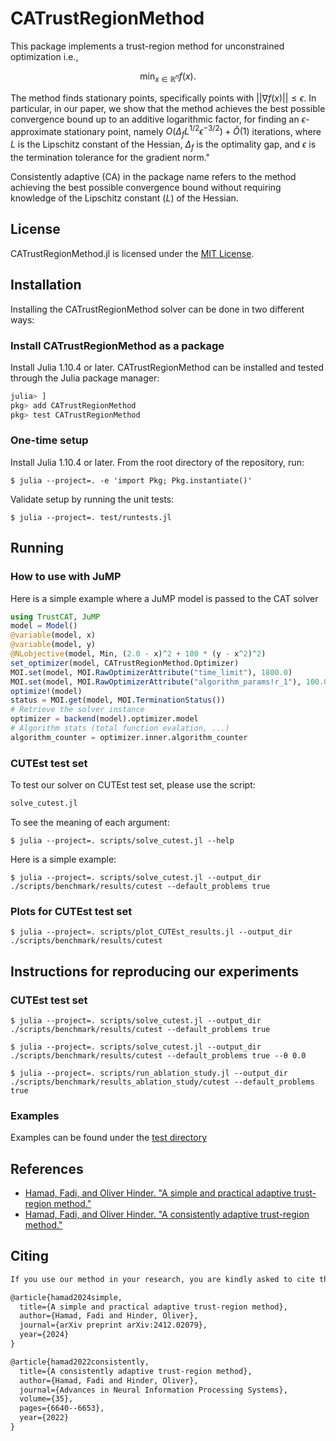 # CATrustRegionMethod
This package implements a trust-region method for unconstrained optimization i.e., 

$$\min_{x \in \mathbb{R}^n} f(x).$$

The method finds stationary points, specifically points with $|| \nabla f(x) || \leq \epsilon$. In particular, in our paper, we show that the method achieves the best possible convergence bound up to an additive logarithmic factor, for finding an $\epsilon$-approximate stationary point, namely $O( \Delta_f L^{1/2} \epsilon^{-3/2}) + \tilde{O}(1)$ iterations, where $L$ is the Lipschitz constant of the Hessian, $\Delta_f$ is the optimality gap, and $\epsilon$ is the termination tolerance for the gradient norm."

Consistently adaptive (CA) in the package name refers to the method achieving the best possible convergence bound without requiring knowledge of the Lipschitz constant ($L$) of the Hessian.
## License
CATrustRegionMethod.jl is licensed under the [MIT License](https://github.com/fadihamad94/CAT-Journal/blob/master/LICENSE).

## Installation
Installing the CATrustRegionMethod solver can be done in two different ways:

### Install CATrustRegionMethod as a package
Install Julia 1.10.4 or later. CATrustRegionMethod can be installed and tested through the Julia package manager:

```julia
julia> ]
pkg> add CATrustRegionMethod
pkg> test CATrustRegionMethod
```

### One-time setup
Install Julia 1.10.4 or later. From the root directory of the repository, run:

```console
$ julia --project=. -e 'import Pkg; Pkg.instantiate()'
```

Validate setup by running the unit tests:

```console
$ julia --project=. test/runtests.jl
```

## Running

### How to use with JuMP
Here is a simple example where a JuMP model is passed to the CAT solver
```julia
using TrustCAT, JuMP
model = Model()
@variable(model, x)
@variable(model, y)
@NLobjective(model, Min, (2.0 - x)^2 + 100 * (y - x^2)^2)
set_optimizer(model, CATrustRegionMethod.Optimizer)
MOI.set(model, MOI.RawOptimizerAttribute("time_limit"), 1800.0)
MOI.set(model, MOI.RawOptimizerAttribute("algorithm_params!r_1"), 100.0)
optimize!(model)
status = MOI.get(model, MOI.TerminationStatus())
# Retrieve the solver instance
optimizer = backend(model).optimizer.model
# Algorithm stats (total function evalation, ...)
algorithm_counter = optimizer.inner.algorithm_counter
```

### CUTEst test set
To test our solver on CUTEst test set, please use the script:

```julia
solve_cutest.jl
```

To see the meaning of each argument:

```shell
$ julia --project=. scripts/solve_cutest.jl --help
```

Here is a simple example:

```shell
$ julia --project=. scripts/solve_cutest.jl --output_dir ./scripts/benchmark/results/cutest --default_problems true
```

### Plots for CUTEst test set
```shell
$ julia --project=. scripts/plot_CUTEst_results.jl --output_dir ./scripts/benchmark/results/cutest
```

## Instructions for reproducing our experiments

### CUTEst test set

```shell
$ julia --project=. scripts/solve_cutest.jl --output_dir ./scripts/benchmark/results/cutest --default_problems true
```

```shell
$ julia --project=. scripts/solve_cutest.jl --output_dir ./scripts/benchmark/results/cutest --default_problems true --θ 0.0
```

```shell
$ julia --project=. scripts/run_ablation_study.jl --output_dir ./scripts/benchmark/results_ablation_study/cutest --default_problems true
```

### Examples
Examples can be found under the [test directory](https://github.com/fadihamad94/CAT-Journal/tree/master/test)

## References
* [Hamad, Fadi, and Oliver Hinder. "A simple and practical adaptive trust-region method."](https://arxiv.org/abs/2412.02079)
* [Hamad, Fadi, and Oliver Hinder. "A consistently adaptive trust-region method."](https://proceedings.neurips.cc/paper_files/paper/2022/hash/2c19666cbb2c14d45d39e2dcf6ab0b99-Abstract-Conference.html)

## Citing
```markdown
If you use our method in your research, you are kindly asked to cite the relevant papers:

@article{hamad2024simple,
  title={A simple and practical adaptive trust-region method},
  author={Hamad, Fadi and Hinder, Oliver},
  journal={arXiv preprint arXiv:2412.02079},
  year={2024}
}

@article{hamad2022consistently,
  title={A consistently adaptive trust-region method},
  author={Hamad, Fadi and Hinder, Oliver},
  journal={Advances in Neural Information Processing Systems},
  volume={35},
  pages={6640--6653},
  year={2022}
}
